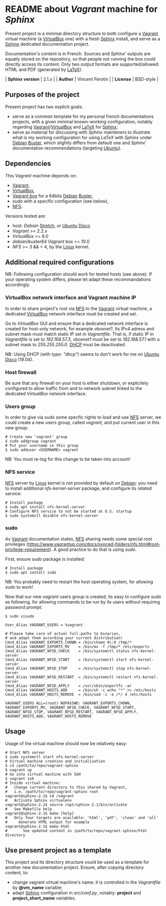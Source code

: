 # README about *Vagrant* machine for *Sphinx*

Present project is a minimal directory structure to both
configure a [Vagrant] virtual machine (a [VirtualBox] one) with a fresh
[Sphinx] install, and serve as a [Sphinx] dedicated documentation project.

Documentation's content is in French.
Sources and *Sphinx*' outputs are equally stored on the repository,
so that people not running the box could directly access its content.
Only two output formats are supported/allowed:
HTML and PDF (generated by [LaTeX]).

| **Sphinx version**    | 2.1.x             |
| **Author**            | Vincent Férotin   |
| **License**           | BSD-style         |


## Purposes of the project

Present project has two explicit goals:

*   serve as a common template for my personal french documentations projects,
    with a given minimal known-working configuration,
    notably regarding [Vagrant]/[VirtualBox] and [LaTeX] for [Sphinx];
*   serve as material for discussing with *Sphinx* mainteners to illustrate
    what is my working configuration for using *LaTeX* with *Sphinx*
    under [Debian] [Buster], which slightly differs from default one
    and *Sphinx*' documentation recommendations (targeting [Ubuntu]).


## Dependencies

This *Vagrant* machine depends on:

*   [Vagrant],
*   [VirtualBox],
*   [Vagrant box](https://app.vagrantup.com/debian/boxes/buster64)
    for a 64bits [Debian] [Buster],
*   *sudo* with a specific configuration (see below),
*   [NFS].

Versions tested are:

*   host: *Debian* [Stretch], or [Ubuntu] [Disco]
*   *Vagrant* >= 2.2.x
*   *VirtualBox* >= 6.0
*   *debian/buster64* *Vagrant* box >= 10.0
*   *NFS* >= 3 && < 4, by the [Linux] kernel.


## Additional required configurations

NB: Following configuration should work for tested hosts (see above).
If your operating system differs, please let adapt these recommandations
accordingly.


### VirtualBox network interface and Vagrant machine IP

In order to share project's root via [NFS] to the [Vagrant] virtual machine,
a dedicated [VirtualBox] network interface must be created and set.

Go to *VirtualBox* GUI and ensure that a dedicated network interface
is created for host-only network, for example *vboxnet1*.
Its IPv4 adress and subnet mask must match static IP set in *Vagrantfile*.
That is, if static IP in *Vagrantfile* is set to *192.168.57.3*,
*vboxnet1* must be set to *192.168.57.1* with a subnet mask to *255.255.255.0*.
[DHCP] must be deactivated.

NB: Using DHCP (with *type: "dhcp"*) seems to don't work for me
on [Ubuntu] [Disco] (19.04).


### Host firewall

Be sure that any firewall on your host is either shutdown,
or explicitely configured to allow traffic from and to network subnet linked to
the dedicated *VirtualBox* network interface.


### Users group

In order to give via *sudo* some specfic rights to load and use [NFS] server,
we could create a new users group, called *vagrant*, and put current user in
this new group:

```shell
# Create new 'vagrant' group
$ sudo addgroup vagrant
# Put your username in this group
$ sudo adduser <USERNAME> vagrant
```

NB: You must re-log for this change to be taken into account!


### NFS service

[NFS] server by [Linux] kernel is not provided by default on [Debian]:
you need to install additional *nfs-kernel-server* package, and configure
its related service:

```shell
# Install package
$ sudo apt install nfs-kernel-server
# Configure NFS service to not be started at O.S. startup
$ sudo systemctl disable nfs-kernel-server
```

### sudo

As [Vagrant] documentation states, [NFS] sharing needs some special root
privileges (https://www.vagrantup.com/docs/synced-folders/nfs.html#root-privilege-requirement).
A good practice to do that is using *sudo*.

First, ensure *sudo* package is installed:

```shell
# Install package
$ sudo apt install sudo
```

NB: You probably need to restart the host operating system, for allowing *sudo*
to work!

Now that our new *vagrant* users group is created, its easy to configure *sudo*
as following, for allowing commands to be run by its users without requiring
password prompt:

```shell
$ sudo visudo
```

```plaintext
User_Alias VAGRANT_USERS = %vagrant

# Please take care of actual full-paths to binaries,
# and adapt them according your current distribution!
Cmnd_Alias VAGRANT_EXPORTS_CHOWN = /bin/chown 0\:0 /tmp/*
Cmnd_Alias VAGRANT_EXPORTS_MV    = /bin/mv -f /tmp/* /etc/exports
Cmnd_Alias VAGRANT_NFSD_CHECK    = /bin/systemctl status nfs-kernel-server
Cmnd_Alias VAGRANT_NFSD_START    = /bin/systemctl start nfs-kernel-server
Cmnd_Alias VAGRANT_NFSD_STOP     = /bin/systemctl stop nfs-kernel-server
Cmnd_Alias VAGRANT_NFSD_RESTART  = /bin/systemctl restart nfs-kernel-server
Cmnd_Alias VAGRANT_NFSD_APPLY    = /usr/sbin/exportfs -ar
Cmnd_Alias VAGRANT_HOSTS_ADD     = /bin/sh -c echo "*" >> /etc/hosts
Cmnd_Alias VAGRANT_HOSTS_REMOVE  = /bin/sed -i -e /*/ d /etc/hosts

VAGRANT_USERS ALL=(root) NOPASSWD: VAGRANT_EXPORTS_CHOWN, VAGRANT_EXPORTS_MV, VAGRANT_NFSD_CHECK, VAGRANT_NFSD_START, VAGRANT_NFSD_STOP, VAGRANT_NFSD_RESTART, VAGRANT_NFSD_APPLY, VAGRANT_HOSTS_ADD, VAGRANT_HOSTS_REMOVE
```


## Usage

Usage of the virtual machine should now be relatively easy:

```shell
# Start NFS server
$ sudo systemctl start nfs-kernel-server
# Virtual machine creation and initialization
$ cd /path/to/repo/vagrant-sphinx
$ vagrant up
# Go into virtual machine with SSH
$ vagrant ssh
# Inside virtual machine:
#   Change current directory to this shared by Vagrant,
#   i.e. /path/to/repo/vagrant-sphinx root
vagrant@sphinx-2.1$ cd /vagrant
#   Activate Sphinx virtualenv
vagrant@sphinx-2.1$ source /opt/sphinx-2.1/bin/activate
#   See Makefile help
vagrant@sphinx-2.1$ make [help]
#   Only four targets are available: 'html', 'pdf', 'clean' and 'all'
#     Generate HTML output for example
vagrant@sphinx-2.1$ make html
#       See updated content in /path/to/repo/vagrant-sphinx/html directory
```


## Use present project as a template

This project and its directory structure could be used as a template
for another new documentation project.
Ensure, after copying directory content, to:

*   change vagrant virtual machine's name:
    it is controlled in the *Vagrantfile* by **@vm_name** variable;
*   adapt [Sphinx] configuration in *src/conf.py*, notably:
    **project** and **project_short_name** variables.


[Buster]:               https://www.debian.org/releases/buster/
[Debian]:               https://www.debian.org/
[debian-buster-box]:    https://app.vagrantup.com/debian/boxes/buster64
[DHCP]:                 https://en.wikipedia.org/wiki/Dynamic_Host_Configuration_Protocol
[Disco]:                http://releases.ubuntu.com/disco/
[LaTeX]:                https://www.latex-project.org/
[Linux]:                https://en.wikipedia.org/wiki/Linux_kernel
[NFS]:                  https://en.wikipedia.org/wiki/Network_File_System_%28protocol%29
[Sphinx]:               https://www.sphinx-doc.org/
[Stretch]:              https://www.debian.org/releases/stretch/
[Ubuntu]:               https://ubuntu.com/
[Vagrant]:              https://www.vagrantup.com/
[VirtualBox]:           https://www.virtualbox.org/

